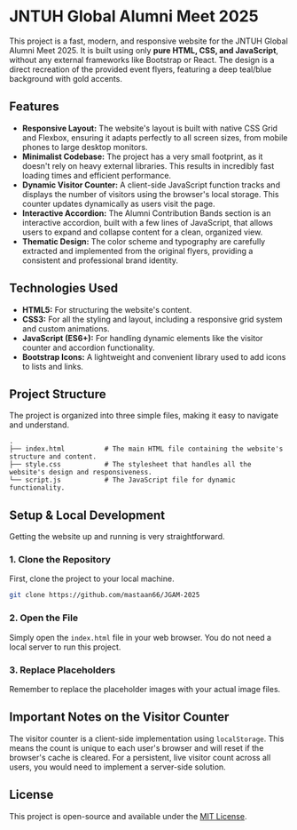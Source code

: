 # JNTUH Global Alumni Meet 2025

This project is a fast, modern, and responsive website for the JNTUH Global Alumni Meet 2025. It is built using only **pure HTML, CSS, and JavaScript**, without any external frameworks like Bootstrap or React. The design is a direct recreation of the provided event flyers, featuring a deep teal/blue background with gold accents.

## Features

  * **Responsive Layout:** The website's layout is built with native CSS Grid and Flexbox, ensuring it adapts perfectly to all screen sizes, from mobile phones to large desktop monitors.
  * **Minimalist Codebase:** The project has a very small footprint, as it doesn't rely on heavy external libraries. This results in incredibly fast loading times and efficient performance.
  * **Dynamic Visitor Counter:** A client-side JavaScript function tracks and displays the number of visitors using the browser's local storage. This counter updates dynamically as users visit the page.
  * **Interactive Accordion:** The Alumni Contribution Bands section is an interactive accordion, built with a few lines of JavaScript, that allows users to expand and collapse content for a clean, organized view.
  * **Thematic Design:** The color scheme and typography are carefully extracted and implemented from the original flyers, providing a consistent and professional brand identity.

## Technologies Used

  * **HTML5:** For structuring the website's content.
  * **CSS3:** For all the styling and layout, including a responsive grid system and custom animations.
  * **JavaScript (ES6+):** For handling dynamic elements like the visitor counter and accordion functionality.
  * **Bootstrap Icons:** A lightweight and convenient library used to add icons to lists and links.

## Project Structure

The project is organized into three simple files, making it easy to navigate and understand.

```
.
├── index.html          # The main HTML file containing the website's structure and content.
├── style.css           # The stylesheet that handles all the website's design and responsiveness.
└── script.js           # The JavaScript file for dynamic functionality.
```

## Setup & Local Development

Getting the website up and running is very straightforward.

### 1\. Clone the Repository

First, clone the project to your local machine.

```bash
git clone https://github.com/mastaan66/JGAM-2025
```

### 2\. Open the File

Simply open the `index.html` file in your web browser. You do not need a local server to run this project.

### 3\. Replace Placeholders

Remember to replace the placeholder images with your actual image files.

## Important Notes on the Visitor Counter

The visitor counter is a client-side implementation using `localStorage`. This means the count is unique to each user's browser and will reset if the browser's cache is cleared. For a persistent, live visitor count across all users, you would need to implement a server-side solution.

## License

This project is open-source and available under the [MIT License](https://opensource.org/licenses/MIT).